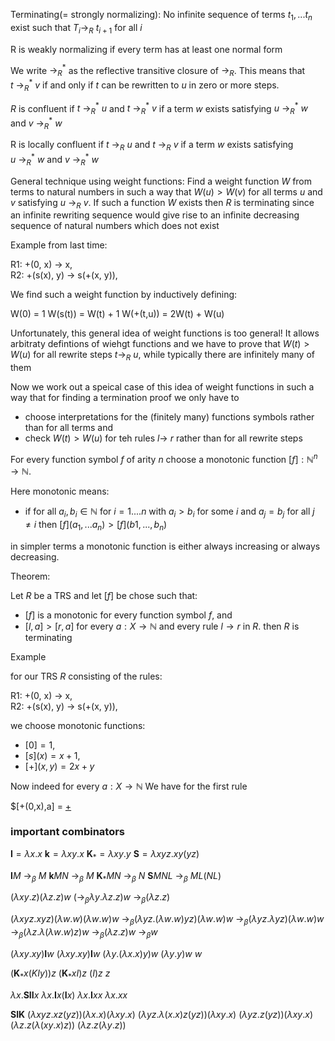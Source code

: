 Terminating(= strongly normalizing):
No infinite sequence of terms $t_1,...t_n$ exist such that $T_i \rightarrow_R \ t_{i+1}$ for all $i$

R is weakly normalizing if every term has at least one normal form


We write $\rightarrow^*_R$ as the reflective transitive closure of $\rightarrow_R$. This means that $t \ \rightarrow^*_R \ v$  if and only if  $t$ can be rewritten to $u$ in zero or more steps.


$R$ is confluent if $t \ \rightarrow^*_R \ u$ and $t \ \rightarrow^*_R \ v$ if a term $w$ exists satisfying $u \ \rightarrow^*_R \ w$ and $v \ \rightarrow^*_R \ w$

R is locally confluent if $t \ \rightarrow_R \ u$ and $t \ \rightarrow_R \ v$ if a term $w$ exists satisfying $u \ \rightarrow^*_R \ w$ and $v \ \rightarrow^*_R \ w$



General technique using weight functions:
Find a weight function $W$ from terms to natural numbers in such a way that $W(u) > W(v)$ for all terms $u$ and $v$ satisfying $u \ \rightarrow_R \ v$.
If such a function $W$ exists then $R$ is terminating since an infinite rewriting sequence would give rise to an infinite decreasing sequence of natural numbers which does not exist


Example from last time:

   R1: +(0, x)    ->   x,  
   R2: +(s(x), y) ->   s(+(x, y)),  

We find such a weight function by inductively defining: 

   W(0) = 1
   W(s(t)) = W(t) + 1
   W(+(t,u)) = 2W(t) + W(u)



Unfortunately, this general idea of weight functions is too general! It allows arbitraty defintions of wiehgt functions and we have to prove that $W(t) > W(u)$ for all rewrite steps $t \rightarrow_R \ u$, while typically there are infinitely many of them



Now we work out a speical case of this idea of weight functions in such a way that for finding a termination proof we only have to
- choose interpretations for the (finitely many) functions symbols rather than for all terms and
- check $W(t) > W(u)$ for teh rules $l \rightarrow \ r$ rather than for all rewrite steps

For every function symbol $f$ of arity $n$ choose a monotonic function $[f]: \mathbb{N}^n \rightarrow \mathbb{N}$.

Here monotonic means:
- if for all $a_i, b_i \in \mathbb{N}$ for $i = 1....n$ with $a_i > b_i$ for some $i$ and $a_j = b_j$ for all $j \neq i$ then
$\begin{equation}[f](a_1,...a_n) > [f](b1,...,b_n)\end{equation}$

in simpler terms a monotonic function is either always increasing or always decreasing.



Theorem:

Let $R$ be a TRS and let $[f]$ be chose such that:
- $[f]$ is a monotonic for every function symbol $f$, and
- $[l, a] > [r, a]$ for every $a: X \rightarrow \mathbb{N}$ and every rule $l \rightarrow r$ in $R$.
then $R$ is terminating


Example

for our TRS $R$ consisting of the rules:

   R1: +(0, x)    ->   x,  
   R2: +(s(x), y) ->   s(+(x, y)),  

we choose monotonic functions:
- $[0] = 1$, 
- $[s](x) = x+1,$
- $[+](x,y) = 2x + y$

Now indeed for every $a: X \rightarrow \mathbb{N}$
We have for the first rule

$[+(0,x),a] = [+]([0])



### important combinators

$\textbf{I} = \lambda x.x$
$\textbf{k} = \lambda xy.x$
$\textbf{K}_* = \lambda xy.y$
$\textbf{S} = \lambda xyz.xy(yz)$

$\textbf{I}M \ \rightarrow_\beta \ M$
$\textbf{k}MN \ \rightarrow_\beta \ M$
$\textbf{K}_*MN \ \rightarrow_\beta \ N$
$\textbf{S}MNL \ \rightarrow_\beta \ ML(NL)$


$(\lambda xy.z)(\lambda z.z)w$
$(\rightarrow_\beta \lambda y.\lambda z.z)w$
$\rightarrow_\beta (\lambda z.z)$

$(\lambda xyz.xyz)(\lambda w.w)(\lambda w.w)w$
$\rightarrow_\beta(\lambda yz.(\lambda w.w)yz)(\lambda w.w)w$
$\rightarrow_\beta(\lambda yz.\lambda yz)(\lambda w.w)w$
$\rightarrow_\beta(\lambda z.\lambda (\lambda w.w)z)w$
$\rightarrow_\beta(\lambda z.z)w$
$\rightarrow_\beta w$

$(\lambda xy.xy)\textbf{I}w$
$(\lambda xy.xy)\textbf{I}w$
$(\lambda y.(\lambda x.x)y)w$
$(\lambda y.y)w$
$w$

$(\textbf{K}_*x(KIy))z$
$(\textbf{K}_*xI)z$
$(I)z$
$z$

$\lambda x.\textbf{SII}x$
$\lambda x.\textbf{I}x(\textbf{I}x)$
$\lambda x.\textbf{I}xx$
$\lambda x.xx$

$\textbf{SIK}$
$(\lambda xyz.xz(yz))(\lambda x.x)(\lambda xy.x)$
$(\lambda yz.\lambda(x.x)z(yz))(\lambda xy.x)$
$(\lambda yz.z(yz))(\lambda xy.x)$
$(\lambda z.z(\lambda(xy.x)z))$
$(\lambda z.z(\lambda y.z))$

















